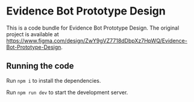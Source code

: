 
  # Evidence Bot Prototype Design

  This is a code bundle for Evidence Bot Prototype Design. The original project is available at https://www.figma.com/design/ZwY9gVZ7718dDbpXz7HpWQ/Evidence-Bot-Prototype-Design.

  ## Running the code

  Run `npm i` to install the dependencies.

  Run `npm run dev` to start the development server.
  